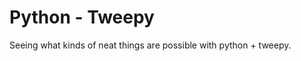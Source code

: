 Python - Tweepy
=================
Seeing what kinds of neat things are possible with python + tweepy.
